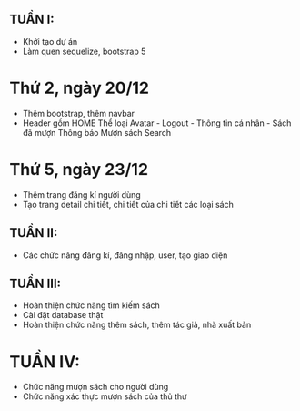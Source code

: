 ## TUẦN I: 
- Khởi tạo dự án
- Làm quen sequelize, bootstrap 5
# Thứ 2, ngày 20/12 
- Thêm bootstrap, thêm navbar
- Header gồm    HOME
                Thể loại
                Avatar  - Logout
                        - Thông tin cá nhân
                        - Sách đã mượn
                Thông báo
                Mượn sách
                Search
# Thứ 5, ngày 23/12
- Thêm trang đăng kí người dùng
- Tạo trang detail chi tiết, chi tiết của chi tiết các loại sách
## TUẦN II:
- Các chức năng đăng kí, đăng nhập, user, tạo giao diện 
## TUẦN III:
- Hoàn thiện chức năng tìm kiếm sách
- Cài đặt database thật
 - Hoàn thiện chức năng thêm sách, thêm tác giả, nhà xuất bản
 # TUẦN IV:
 - Chức năng mượn sách cho người dùng
 - Chức năng xác thực mượn sách của thủ thư
 